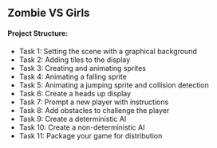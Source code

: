## Zombie VS Girls

#### Project Structure:

- Task 1: Setting the scene with a graphical background
- Task 2: Adding tiles to the display
- Task 3: Creating and animating sprites
- Task 4: Animating a falling sprite
- Task 5: Animating a jumping sprite and collision detection
- Task 6: Create a heads up display
- Task 7: Prompt a new player with instructions
- Task 8: Add obstacles to challenge the player
- Task 9: Create a deterministic AI
- Task 10: Create a non-deterministic AI
- Task 11: Package your game for distribution